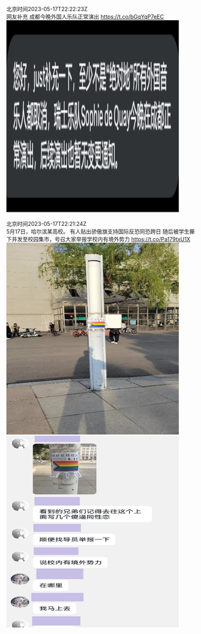 北京时间2023-05-17T22:22:23Z<br>网友补充
成都今晚外国人乐队正常演出 https://t.co/bGqYqP7eEC<br><img src='/temp/image/2023/u-Month-5/1658840392173846530_0.jpg' width='450' height='500'><br><br>北京时间2023-05-17T22:21:24Z<br>5月17日，哈尔滨某高校。
有人贴出骄傲旗支持国际反恐同恐跨日
随后被学生撕下并发至校园集市，号召大家举报学校内有境外势力 https://t.co/Pa179txU1X<br><img src='/temp/image/2023/u-Month-5/1658840141966852097_0.jpg' width='450' height='500'><img src='/temp/image/2023/u-Month-5/1658840141966852097_1.jpg' width='450' height='500'><br><br>